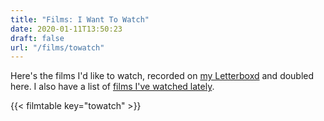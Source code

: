 ```yaml
---
title: "Films: I Want To Watch"
date: 2020-01-11T13:50:23
draft: false
url: "/films/towatch"
---
```


Here's the films I'd like to watch, recorded on [my Letterboxd](https://letterboxd.com/jackreid/) and doubled here. I also have a list of [films I've watched lately](/films/watched).

{{< filmtable key="towatch" >}}
